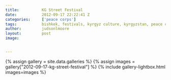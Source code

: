 ```yaml
---
title:			KG Street Festival
date:			2012-09-17 22:22:41 Z
categories:		['peace corps']
tags:			bishkek, festivals, kyrgyz culture, kyrgyzstan, peace corps, street festival
author:			judsonlmoore
layout:			post
image:			


---
```


{% assign gallery = site.data.galleries %}
{% assign images = gallery["2012-09-17-kg-street-festival"] %}
{% include gallery-lightbox.html images=images %}

